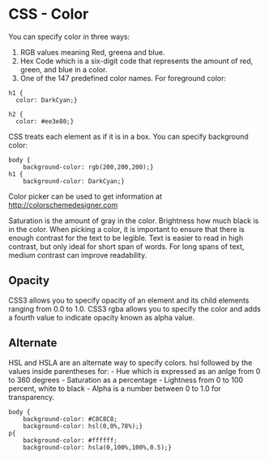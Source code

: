 # CSS - Color
You can specify color in three ways:
1. RGB values meaning Red, greena and blue.
2. Hex Code which is a six-digit code that represents the amount of red, green, and blue in a color.
3. One of the 147 predefined color names.
For foreground color:
```
h1 {
  color: DarkCyan;}

h2 {
  color: #ee3e80;}
```
CSS treats each element as if it is in a box. You can specify background color:
```
body {
    background-color: rgb(200,200,200);}
h1 {
    background-color: DarkCyan;}
```
Color picker can be used to get information at http://colorschemedesigner.com

Saturation is the amount of gray in the color. Brightness how much black is in the color.
When picking a color, it is important to ensure that there is enough contrast for the text to be legible. Text is easier to read in high contrast, but only ideal for short span of words. For long spans of text, medium contrast can improve readability.
 ## Opacity
 CSS3 allows you to specify opacity of an element and its child elements ranging from 0.0 to 1.0.
 CSS3 rgba allows you to specify the color and adds a fourth value to indicate opacity known as alpha value.
 ## Alternate
 HSL and HSLA are an alternate way to specify colors. hsl followed by the values inside parentheses for:
    - Hue which is expressed as an anlge from 0 to 360 degrees
    - Saturation as a percentage
    - Lightness from 0 to 100 percent, white to black
    - Alpha is a number between 0 to 1.0 for transparency.
    
    
    body {
        background-color: #C8C8C8; 
        background-color: hsl(0,0%,78%);}
    p{
        background-color: #ffffff; 
        background-color: hsla(0,100%,100%,0.5);}
    
